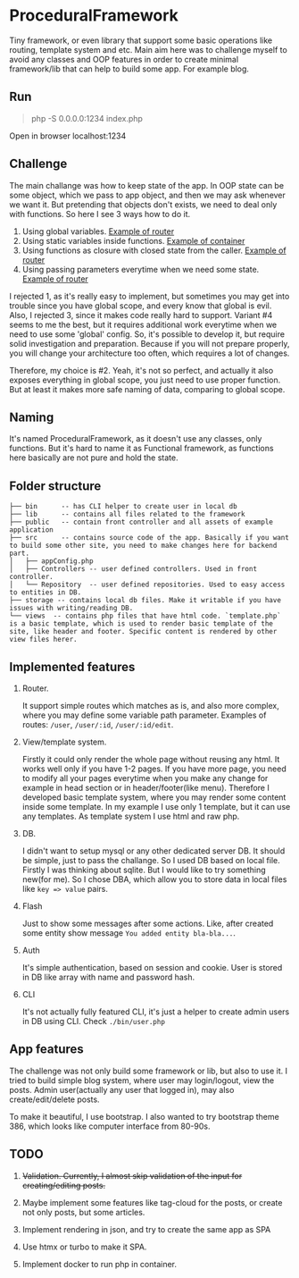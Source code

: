 # ProceduralFramework
Tiny framework, or even library that support some basic operations like routing, template system and etc. Main aim here was to challenge myself to avoid any classes and OOP features in order to create minimal framework/lib that can help to build some app. For example blog.

## Run

> php -S 0.0.0.0:1234 index.php

Open in browser localhost:1234

## Challenge

The main challange was how to keep state of the app. In OOP state can be some object, which we pass to app object, and then we may ask whenever we want it.
But pretending that objects don't exists, we need to deal only with functions. So here I see 3 ways how to do it.

1. Using global variables. [Example of router](https://gist.github.com/aspergarus/0f632bc9050f8f851927b9f522a9a61e)
2. Using static variables inside functions. [Example of container](https://gist.github.com/aspergarus/b26c5ce90138d689ca5641644ece7b94)
3. Using functions as closure with closed state from the caller. [Example of router](https://gist.github.com/aspergarus/b2a56ece47d9409a47261a1bbaa0d47e)
4. Using passing parameters everytime when we need some state. [Example of router](https://gist.github.com/aspergarus/e1ea98febafaea25124455b0247173da)

I rejected 1, as it's really easy to implement, but sometimes you may get into trouble since you have global scope, and every know that global is evil.
Also, I rejected 3, since it makes code really hard to support. 
Variant #4 seems to me the best, but it requires additional work everytime when we need to use some 'global' config. So, it's possible to develop it, but require solid investigation and preparation. Because if you will not prepare properly, you will change your architecture too often, which requires a lot of changes.

Therefore, my choice is #2. Yeah, it's not so perfect, and actually it also exposes everything in global scope, you just need to use proper function. But at least it makes more safe naming of data, comparing to global scope.

## Naming

It's named ProceduralFramework, as it doesn't use any classes, only functions. But it's hard to name it as Functional framework, as functions here basically are not pure and hold the state.

## Folder structure

```
├── bin      -- has CLI helper to create user in local db
├── lib      -- contains all files related to the framework
├── public   -- contain front controller and all assets of example application
├── src      -- contains source code of the app. Basically if you want to build some other site, you need to make changes here for backend part.
│   ├── appConfig.php
│   ├── Controllers -- user defined controllers. Used in front controller.
│   └── Repository  -- user defined repositories. Used to easy access to entities in DB.
├── storage -- contains local db files. Make it writable if you have issues with writing/reading DB.
└── views  -- contains php files that have html code. `template.php` is a basic template, which is used to render basic template of the site, like header and footer. Specific content is rendered by other view files herer.
```

## Implemented features

1. Router.

    It support simple routes which matches as is, and also more complex, where you may define some variable path parameter. Examples of routes: `/user`, `/user/:id`, `/user/:id/edit`. 
   
2. View/template system.

    Firstly it could only render the whole page without reusing any html. It works well only if you have 1-2 pages. If you have more page, you need to modify all your pages everytime when you make any change for example in head section or in header/footer(like menu). Therefore I developed basic template system, where you may render some content inside some template. In my example I use only 1 template, but it can use any templates. As template system I use html and raw php.

3. DB.

    I didn't want to setup mysql or any other dedicated server DB. It should be simple, just to pass the challange. So I used DB based on local file. Firstly I was thinking about sqlite. But I would like to try something new(for me). So I chose DBA, which allow you to store data in local files like `key => value` pairs.

4. Flash

    Just to show some messages after some actions. Like, after created some entity show message `You added entity bla-bla...`.

5. Auth

    It's simple authentication, based on session and cookie. User is stored in DB like array with name and password hash.

6. CLI

    It's not actually fully featured CLI, it's just a helper to create admin users in DB using CLI. Check `./bin/user.php`

## App features

The challenge was not only build some framework or lib, but also to use it. I tried to build simple blog system, where user may login/logout, view the posts. Admin user(actually any user that logged in), may also create/edit/delete posts.

To make it beautiful, I use bootstrap. I also wanted to try bootstrap theme 386, which looks like computer interface from 80-90s.

## TODO

1. ~~Validation. Currently, I almost skip validation of the input for creating/editing posts.~~

2. Maybe implement some features like tag-cloud for the posts, or create not only posts, but some articles.

3. Implement rendering in json, and try to create the same app as SPA

4. Use htmx or turbo to make it SPA.

5. Implement docker to run php in container.
